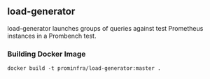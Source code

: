 ## load-generator
load-generator launches groups of queries against test Prometheus instances in a Prombench test.

### Building Docker Image
```
docker build -t prominfra/load-generator:master .
```
